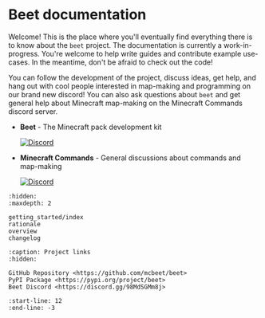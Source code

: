 # Beet documentation

Welcome! This is the place where you'll eventually find everything there is to know about the `beet` project. The documentation is currently a work-in-progress. You're welcome to help write guides and contribute example use-cases. In the meantime, don't be afraid to check out the code!

You can follow the development of the project, discuss ideas, get help, and hang out with cool people interested in map-making and programming on our brand new discord! You can also ask questions about `beet` and get general help about Minecraft map-making on the Minecraft Commands discord server.

- **Beet** - The Minecraft pack development kit

  [![Discord](https://img.shields.io/discord/900530660677156924?color=7289DA&label=discord&logo=discord&logoColor=fff)](https://discord.gg/98MdSGMm8j)

- **Minecraft Commands** - General discussions about commands and map-making

  [![Discord](https://img.shields.io/discord/154777837382008833?color=7289DA&label=discord&logo=discord&logoColor=fff)](https://discord.gg/QAFXFtZ)

```{toctree}
:hidden:
:maxdepth: 2

getting_started/index
rationale
overview
changelog
```

```{toctree}
:caption: Project links
:hidden:

GitHub Repository <https://github.com/mcbeet/beet>
PyPI Package <https://pypi.org/project/beet>
Beet Discord <https://discord.gg/98MdSGMm8j>
```

```{include} ../README.md
:start-line: 12
:end-line: -3
```
